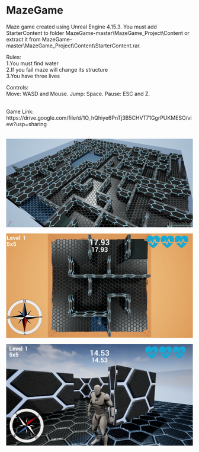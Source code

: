 # MazeGame
Maze game created using Unreal Engine 4.15.3. You must add StarterContent to folder MazeGame-master\MazeGame_Project\Content or extract it from MazeGame-master\MazeGame_Project\Content\StarterContent.rar.<br />

Rules:<br />
1.You must find water <br />
2.If you fail maze will change its structure <br />
3.You have three lives <br />

Controls:<br />
Move: WASD and Mouse. Jump: Space. Pause: ESC and Z.

<br />
Game Link: https://drive.google.com/file/d/1O_hQhiye6PnTj3B5CHVT71GgrPUKMESO/view?usp=sharing   <br />

<br />

![alt text](https://github.com/MateuszKapusta/MazeGame/blob/master/Pictures/Maze.png)

![alt text](https://github.com/MateuszKapusta/MazeGame/blob/master/Pictures/Start.jpg)

![alt text](https://github.com/MateuszKapusta/MazeGame/blob/master/Pictures/Game.jpg)
